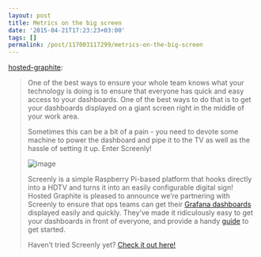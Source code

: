 ```yaml
---
layout: post
title: Metrics on the big screen
date: '2015-04-21T17:23:23+03:00'
tags: []
permalink: /post/117003117299/metrics-on-the-big-screen
---
```

[hosted-graphite](http://blog.hostedgraphite.com/post/117001786117/metrics-on-the-big-screen):

> One of the best ways to ensure your whole team knows what your technology is doing is to ensure that everyone has quick and easy access to your dashboards. One of the best ways to do that is to get your dashboards displayed on a giant screen right in the middle of your work area.   
>   
> Sometimes this can be a bit of a pain - you need to devote some machine to power the dashboard and pipe it to the TV as well as the hassle of setting it up. Enter Screenly!
> 
> ![image](http://78.media.tumblr.com/a8d4c6e1e91564fdba8228dda0dd139c/tumblr_inline_nmr13oDHr61rwljgd_540.png)
> 
>   
> 
> Screenly is a simple Raspberry Pi-based platform that hooks directly into a HDTV and turns it into an easily configurable digital sign! Hosted Graphite is pleased to announce we’re partnering with Screenly to ensure that ops teams can get their [Grafana dashboards](https://www.hostedgraphite.com/hosted-grafana/) displayed easily and quickly. They’ve made it ridiculously easy to get your dashboards in front of everyone, and provide a handy [guide](http://www.screenlyapp.com/use-cases/dashboard/hostedgraphite.html) to get started.  
>   
> Haven’t tried Screenly yet? [Check it out here!](https://login.screenlyapp.com/signup)
